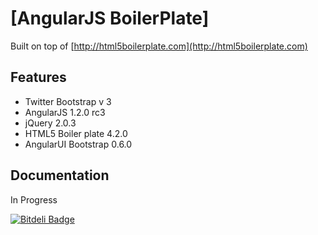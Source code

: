 # [AngularJS BoilerPlate]

Built on top of [http://html5boilerplate.com](http://html5boilerplate.com)


## Features

* Twitter Bootstrap v 3 
* AngularJS 1.2.0 rc3
* jQuery 2.0.3
* HTML5 Boiler plate 4.2.0
* AngularUI Bootstrap 0.6.0


## Documentation

In Progress



[![Bitdeli Badge](https://d2weczhvl823v0.cloudfront.net/frozonfreak/infinite-scroller-angularjs/trend.png)](https://bitdeli.com/free "Bitdeli Badge")

